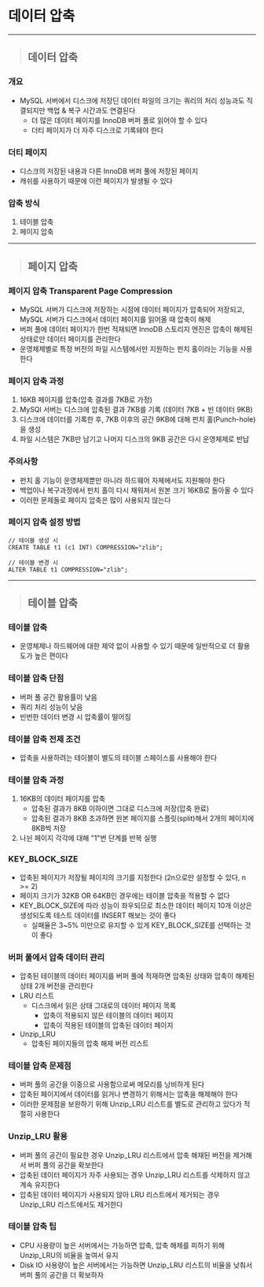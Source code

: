 
 # 데이터 압축
 
---------------------------------------------------------------------------------------------------------------------------------------

> ## 데이터 압축

### 개요
- MySQL 서버에서 디스크에 저장딘 데이터 파일의 크기는 쿼리의 처리 성능과도 직결되지만 백업 & 복구 시간과도 연결된다
  - 더 많은 데이터 페이지를 InnoDB 버퍼 풀로 읽어야 할 수 있다
  - 더티 페이지가 더 자주 디스크로 기록돼야 한다


### 더티 페이지
- 디스크의 저장된 내용과 다른 InnoDB 버퍼 풀에 저장된 페이지
- 캐쉬를 사용하기 때문에 이런 페이지가 발생될 수 있다


### 압축 방식
1. 테이블 압축
2. 페이지 압축

---------------------------------------------------------------------------------------------------------------------------------------

> ## 페이지 압축

### 페이지 압축 Transparent Page Compression
- MySQL 서버가 디스크에 저장하는 시점에 데이터 페이지가 압축되어 저장되고, MySQL 서버가 디스크에서 데이터 페이지를 읽어올 때 압축이 해제
- 버퍼 풀에 데이터 페이지가 한번 적재되면 InnoDB 스토리지 엔진은 압축이 해제된 상태로만 데이터 페이지를 관리한다
- 운영체제별로 특정 버전의 파일 시스템에서만 지원하는 펀치 홀이라는 기능을 사용한다


### 페이지 압축 과정
1. 16KB 페이지를 압축(압축 결과를 7KB로 가정)
2. MySQl 서버는 디스크에 압축된 결과 7KB를 기록 (데이터 7KB + 빈 데이터 9KB)
3. 디스크에 데이터를 기록한 후, 7KB 이후의 공간 9KB에 대해 펀치 홀(Punch-hole)을 생성
4. 파일 시스템은 7KB만 남기고 나머지 디스크의 9KB 공간은 다시 운영체제로 반납


### 주의사항
- 펀치 홀 기능이 운영체제뿐만 아니라 하드웨어 자체에서도 지원해야 한다
- 백업이나 복구과정에서 펀치 홀이 다시 채워져서 원본 크기 16KB로 돌아올 수 있다
- 이러한 문제들로 페이지 압축은 많이 사용되지 않는다


### 페이지 압축 설정 방법
    // 테이블 생성 시
    CREATE TABLE t1 (c1 INT) COMPRESSION="zlib";

    // 테이블 변경 시
    ALTER TABLE t1 COMPRESSION="zlib";

---------------------------------------------------------------------------------------------------------------------------------------

> ## 테이블 압축

### 테이블 압축
- 운영체제나 하드웨어에 대한 제약 없이 사용할 수 있기 때문에 일반적으로 더 활용도가 높은 편이다


### 테이블 압축 단점
- 버퍼 풀 공간 활용률이 낮음
- 쿼리 처리 성능이 낮음
- 빈번한 데이터 변경 시 압축률이 떨어짐


### 테이블 압축 전제 조건
- 압축을 사용하려는 테이블이 별도의 테이블 스페이스를 사용해야 한다


### 테이블 압축 과정
1. 16KB의 데이터 페이지를 압축
    - 압축된 결과가 8KB 이하이면 그대로 디스크에 저장(압축 완료)
    - 압축된 결과가 8KB 초과하면 원본 페이지를 스플릿(split)해서 2개의 페이지에 8KB씩 저장
2. 나뉜 페이지 각각에 대해 "1"번 단계를 반복 실행


### KEY_BLOCK_SIZE
- 압축된 페이지가 저장될 페이지의 크기를 지정한다 (2n으로만 설정할 수 있다, n >= 2)
- 페이지 크기가 32KB OR 64KB인 경우에는 테이블 압축을 적용할 수 없다
- KEY_BLOCK_SIZE에 따라 성능이 좌우되므로 최소한 데이터 페이지 10개 이상은 생성되도록 테스트 데이터를 INSERT 해보는 것이 좋다
  - 실패율은 3~5% 미만으로 유지할 수 있게 KEY_BLOCK_SIZE를 선택하는 것이 좋다


### 버퍼 풀에서 압축 데이터 관리
- 압축된 테이블의 데이터 페이지를 버퍼 풀에 적재하면 압축된 상태와 압축이 해제된 상태 2개 버전을 관리한다
- LRU 리스트
  - 디스크에서 읽은 상태 그대로의 데이터 페이지 목록
    - 압축이 적용되지 않은 테이블의 데이터 페이지
    - 압축이 적용된 테이블의 압축된 데이터 페이지
- Unzip_LRU
  - 압축된 페이지들의 압축 해제 버전 리스트


### 테이블 압축 문제점
- 버퍼 풀의 공간을 이중으로 사용함으로써 메모리를 낭비하게 된다
- 압축된 페이지에서 데이터를 읽거나 변경하기 위해서는 압축을 해제해야 한다
- 이러한 문제점을 보완하기 위해 Unzip_LRU 리스트를 별도로 관리하고 있다가 적절히 사용한다


### Unzip_LRU 활용
- 버퍼 풀의 공간이 필요한 경우 Unzip_LRU 리스트에서 압축 해재된 버전을 제거해서 버퍼 풀의 공간을 확보한다
- 압축된 데이터 페이지가 자주 사용되는 경우 Unzip_LRU 리스트를 삭제하지 않고 계속 유지한다
- 압축된 데이터 페이지가 사용되지 않아 LRU 리스트에서 제거되는 경우 Unzip_LRU 리스트에서도 제거한다


### 테이블 압축 팁
- CPU 사용량이 높은 서버에서는 가능하면 압축, 압축 해제를 피하기 위해 Unzip_LRU의 비율을 높여서 유지
- Disk IO 사용량이 높은 서버에서는 가능하면 Unzip_LRU 리스트의 비율을 낮춰서 버퍼 풀의 공간을 더 확보하자

























